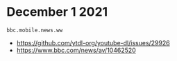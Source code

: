 # December 1 2021

~~~
bbc.mobile.news.ww
~~~

- https://github.com/ytdl-org/youtube-dl/issues/29926
- https://www.bbc.com/news/av/10462520
